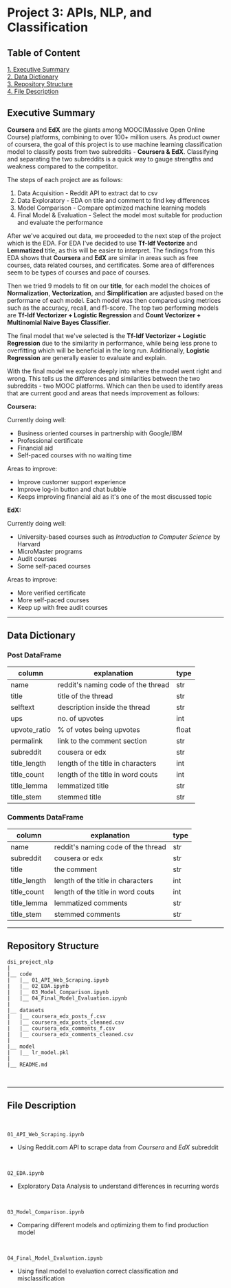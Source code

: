 # Project 3: APIs, NLP, and Classification

## Table of Content
[1. Executive Summary](#Executive-Summary) <br>
[2. Data Dictionary](#Data-Dictionary) <br>
[3. Repository Structure](#Repository-Structure) <br>
[4. File Description](#File-Description)

## Executive Summary

**Coursera** and **EdX** are the giants among MOOC(Massive Open Online Course) platforms, combining to over 100+ million users. As product owner of coursera, the goal of this project is to use machine learning classification model to classify posts from two subreddits - **Coursera & EdX**. Classifying and separating the two subreddits is a quick way to gauge strengths and weakness compared to the competitor.

The steps of each project are as follows:
1. Data Acquisition - Reddit API to extract dat to csv
2. Data Exploratory - EDA on title and comment to find key differences
3. Model Comparison - Compare optimized machine learning models
4. Final Model & Evaluation - Select the model most suitable for production and evaluate the performance

After we've acquired out data, we proceeded to the next step of the project which is the EDA. For EDA I've decided to use **Tf-Idf Vectorize** and **Lemmatized** title, as this will be easier to interpret. The findings from this EDA shows that **Coursera** and **EdX** are similar in areas such as free courses, data related courses, and certificates. Some area of differences seem to be types of courses and pace of courses.

Then we tried 9 models to fit on our **title**, for each model the choices of **Normalization**, **Vectorization**, and **Simplification** are adjusted based on the performane of each model. Each model was then compared using metrices such as the accuracy, recall, and f1-score. The top two performing models are **Tf-Idf Vectorizer + Logistic Regression** and **Count Vectorizer + Multinomial Naive Bayes Classifier**.

The final model that we've selected is the **Tf-Idf Vectorizer + Logistic Regression** due to the similarity in performance, while being less prone to overfitting which will be beneficial in the long run. Additionally, **Logistic Regression** are generally easier to evaluate and explain.

With the final model we explore deeply into where the model went right and wrong. This tells us the differences and similarities between the two subreddits - two MOOC platforms. Which can then be used to identify areas that are current good and areas that needs improvement as follows:

**Coursera:** <br>

Currently doing well:
- Business oriented courses in partnership with Google/IBM
- Professional certificate
- Financial aid
- Self-paced courses with no waiting time

Areas to improve:
- Improve customer support experience
- Improve log-in button and chat bubble
- Keeps improving financial aid as it's one of the most discussed topic

**EdX:** <br>

Currently doing well:
- University-based courses such as *Introduction to Computer Science* by Harvard
- MicroMaster programs
- Audit courses
- Some self-paced courses

Areas to improve:
- More verified certificate
- More self-paced courses
- Keep up with free audit courses

---

## Data Dictionary

### Post DataFrame
|column|explanation|type|
|---|---|---|
|name|reddit's naming code of the thread|str|
|title|title of the thread|str|
|selftext|description inside the thread|str|
|ups|no. of upvotes|int|
|upvote_ratio|% of votes being upvotes|float|
|permalink|link to the comment section|str|
|subreddit|cousera or edx|str|
|title_length|length of the title in characters|int|
|title_count|length of the title in word couts|int|
|title_lemma|lemmatized title|str|
|title_stem|stemmed title|str|

### Comments DataFrame
|column|explanation|type|
|---|---|---|
|name|reddit's naming code of the thread|str|
|subreddit|cousera or edx|str|
|title|the comment|str|
|title_length|length of the title in characters|int|
|title_count|length of the title in word couts|int|
|title_lemma|lemmatized comments|str|
|title_stem|stemmed comments|str|

---

## Repository Structure 
```
dsi_project_nlp
|
|__ code
|   |__ 01_API_Web_Scraping.ipynb   
|   |__ 02_EDA.ipynb   
|   |__ 03_Model_Comparison.ipynb
|   |__ 04_Final_Model_Evaluation.ipynb  
|  
|__ datasets
|   |__ coursera_edx_posts_f.csv
|   |__ coursera_edx_posts_cleaned.csv
|   |__ coursera_edx_comments_f.csv
|   |__ coursera_edx_comments_cleaned.csv
|
|__ model
|   |__ lr_model.pkl
|
|__ README.md

```
<br>

---

## File Description
<br>

    01_API_Web_Scraping.ipynb
- Using Reddit.com API to scrape data from *Coursera* and *EdX* subreddit

<br>

    02_EDA.ipynb
- Exploratory Data Analysis to understand differences in recurring words

<br>

    03_Model_Comparison.ipynb

- Comparing different models and optimizing them to find production model

<br>

    04_Final_Model_Evaluation.ipynb
- Using final model to evaluation correct classification and misclassification